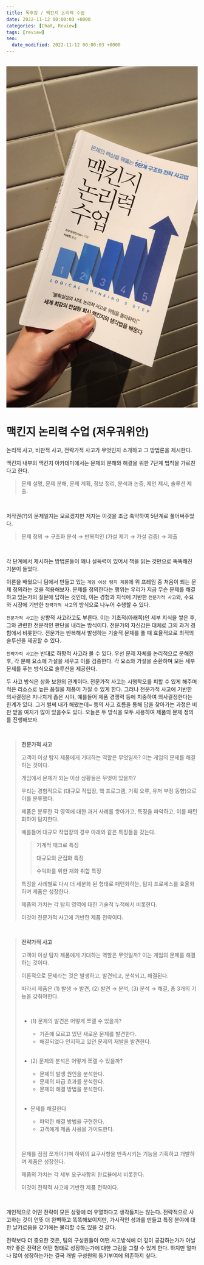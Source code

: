 ```yaml
---
title: 독후감 / 맥킨지 논리력 수업
date: 2022-11-12 00:00:03 +0000
categories: [Chat, Review]
tags: [review]
seo:
  date_modified: 2022-11-12 00:00:03 +0000
---
```


<br/>

<img src="/assets/img/chat/logicclass1.jpg">

<br/>

# <b>맥킨지 논리력 수업 (저우궈위안)</b>

논리적 사고, 비판적 사고, 전략가적 사고가 무엇인지 소개하고 그 방법론을 제시한다.  

맥킨지 내부의 맥킨지 아카데미에서는 문제의 분해와 해결을 위한 7단계 법칙을 가르친다고 한다.  

> 문제 설명, 문제 분해, 문제 계획, 정보 정리, 분석과 논증, 제안 제시, 솔루션 제출.

<br/>

저작권(?)의 문제일지는 모르겠지만 저자는 이것을 조금 축약하여 5단계로 풀어써주었다.  

> 문제 정의 &rarr; 구조화 분석 &rarr; 반복적인 (가설 제기 &rarr; 가설 검증) &rarr; 제출  

<br/>

각 단계에서 제시하는 방법론들이 꽤나 설득력이 있어서 책을 읽는 것만으로 똑똑해진 기분이 들었다.  

이론을 배웠으니 팀에서 만들고 있는 `게임 이상 탐지 제품`에 위 프레임 중 처음이 되는 문제 정의라는 것을 적용해보자. 문제를 정의한다는 행위는 우리가 지금 무슨 문제를 해결하고 있는가의 질문에 답하는 것인데, 이는 경험과 지식에 기반한 `전문가적 사고`와, 수요와 시장에 기반한 `전략가적 사고`의 방식으로 나누어 수행할 수 있다.  

`전문가적 사고`는 상향적 사고라고도 부른다. 이는 기초적(아래쪽)인 세부 지식을 쌓은 후, 그와 관련한 전문적인 판단을 내리는 방식이다. 전문가의 자신감은 대체로 그의 과거 경험에서 비롯한다. 전문가는 반복해서 발생하는 기술적 문제를 풀 때 효율적으로 최적의 솔루션을 제공할 수 있다.  

`전략가적 사고`는 반대로 하향적 사고라 볼 수 있다. 우선 문제 자체를 논리적으로 분해한 후, 각 분해 요소에 가설을 세우고 이를 검증한다. 각 요소와 가설을 순환하며 모든 세부 문제를 푸는 방식으로 솔루션을 제공한다.  

두 사고 방식은 상화 보완의 관계이다. 전문가적 사고는 시행착오를 피할 수 있게 해주며 적은 리소스로 높은 품질을 제품이 가질 수 있게 한다. 그러나 전문가적 사고에 기반한 의사결정은 지나치게 좁은 시야, 예를들어 제품 경쟁력 등에 치중하여 의사결정한다는 한계가 있다. 그거 벌써 내가 해봤는데~ 등의 사고 흐름을 통해 답을 찾아가는 과정은 비판 받을 여지가 많이 있을수도 있다. 오늘은 두 방식을 모두 사용하여 제품의 문제 정의를 진행해보자.  

<br/>

> <b> 전문가적 사고</b>  
>
> 고객이 이상 탐지 제품에게 기대하는 역할은 무엇일까? 이는 게임의 문제를 해결하는 것이다.  
>
> 게임에서 문제가 되는 이상 상황들은 무엇이 있을까?  
>
> 우리는 경험적으로 (대규모 작업장, 핵 프로그램, 기획 오류, 유저 부정 동향)으로 이를 분류했다.  
>
> 제품은 분류한 각 영역에 대한 과거 사례를 쌓아가고, 특징을 파악하고, 이를 패턴화하여 탐지한다.  
>
> 예를들어 대규모 작업장의 경우 아래와 같은 특징들을 갖는다.  
>
> > 기계적 매크로 특징
> >
> > 대규모의 군집화 특징  
> >
> > 수익화를 위한 재화 취합 특징  
>
> 특징을 사례별로 다시 더 세분화 된 형태로 패턴화하는, 탐지 프로세스를 효율화하며 제품은 성장한다.  
>
> 제품의 가치는 각 탐지 영역에 대한 기술적 누적에서 비롯한다.  
>
> 이것이 전문가적 사고에 기반한 제품 전략이다.  

<br/>

> **전략가적 사고**  
>
> 고객이 이상 탐지 제품에게 기대하는 역할은 무엇일까? 이는 게임의 문제를 해결하는 것이다.  
>
> 이론적으로 문제라는 것은 발생하고, 발견되고, 분석되고, 해결된다.  
>
> 따라서 제품은 (1) 발생 &rarr; 발견, (2) 발견 &rarr; 분석, (3) 분석 &rarr; 해결, 총 3개의 기능을 갖춰야한다.  
>
> <br/>
>
> - (1) 문제의 발견은 어떻게 쪼갤 수 있을까?  
>   - 기존에 모르고 있던 새로운 문제를 발견한다.  
>   - 해결되었다 인지하고 있던 문제의 재발을 발견한다.   
>
>   <br/>
>
> - (2) 문제의 분석은 어떻게 쪼갤 수 있을까?  
>   - 문제의 발생 원인을 분석한다.  
>   - 문제의 파급 효과를 분석한다.  
>   - 문제의 해결 방법을 분석한다.  
>
>   <br/>
>
> - 문제를 해결한다  
>   - 파악한 해결 방법을 구현한다.  
>   - 고객에게 제품 사용을 가이드한다.  
>
> <br/>
>
> 문제를 점점 쪼개어가며 하위의 요구사항을 만족시키는 기능을 기획하고 개발하며 제품은 성장한다.  
>
> 제품의 가치는 각 세부 요구사항의 완료율에서 비롯한다.
>
> 이것이 전략적 사고에 기반한 제품 전략이다.

<br/>

개인적으로 어떤 전략이 모든 상황에 더 우열하다고 생각들지는 않는다. 전략적으로 사고하는 것이 언뜻 더 완벽하고 똑똑해보이지만, 가시적인 성과를 만들고 특정 분야에 대한 날카로움을 갖기에는 불리할 수도 있을 것 같다.  

전략보다 더 중요한 것은, 팀의 구성원들이 어떤 사고방식에 더 깊이 공감하는가가 아닐까? 좋은 전략은 어떤 형태로 성장하는가에 대한 그림을 그릴 수 있게 한다. 하지만 얼마나 많이 성장하는가는 결국 개별 구성원의 동기부여에 의존하지 싶다.  

